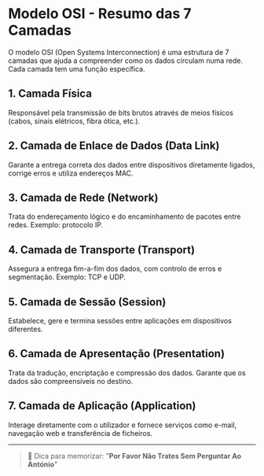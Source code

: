 # Modelo OSI - Resumo das 7 Camadas

O modelo OSI (Open Systems Interconnection) é uma estrutura de 7 camadas que ajuda a compreender como os dados circulam numa rede. Cada camada tem uma função específica.

## 1. Camada Física
Responsável pela transmissão de bits brutos através de meios físicos (cabos, sinais elétricos, fibra ótica, etc.).

## 2. Camada de Enlace de Dados (Data Link)
Garante a entrega correta dos dados entre dispositivos diretamente ligados, corrige erros e utiliza endereços MAC.

## 3. Camada de Rede (Network)
Trata do endereçamento lógico e do encaminhamento de pacotes entre redes. Exemplo: protocolo IP.

## 4. Camada de Transporte (Transport)
Assegura a entrega fim-a-fim dos dados, com controlo de erros e segmentação. Exemplo: TCP e UDP.

## 5. Camada de Sessão (Session)
Estabelece, gere e termina sessões entre aplicações em dispositivos diferentes.

## 6. Camada de Apresentação (Presentation)
Trata da tradução, encriptação e compressão dos dados. Garante que os dados são compreensíveis no destino.

## 7. Camada de Aplicação (Application)
Interage diretamente com o utilizador e fornece serviços como e-mail, navegação web e transferência de ficheiros.

---

> 📌 Dica para memorizar: "**Por Favor Não Trates Sem Perguntar Ao António**"
